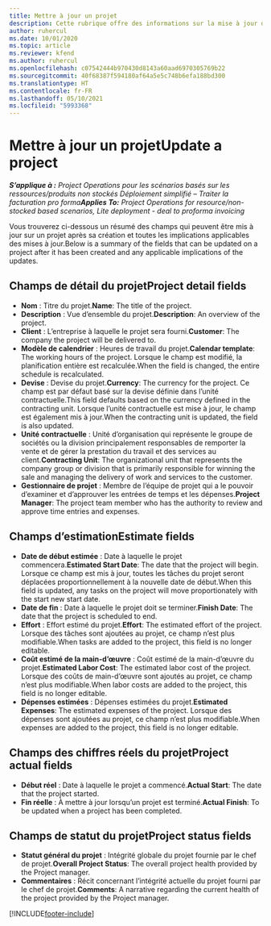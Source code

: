 ```yaml
---
title: Mettre à jour un projet
description: Cette rubrique offre des informations sur la mise à jour des projets dans Project Operations.
author: ruhercul
ms.date: 10/01/2020
ms.topic: article
ms.reviewer: kfend
ms.author: ruhercul
ms.openlocfilehash: c07542444b970430d8143a60aad6970305769b22
ms.sourcegitcommit: 40f68387f594180af64a5e5c748b6efa188bd300
ms.translationtype: HT
ms.contentlocale: fr-FR
ms.lasthandoff: 05/10/2021
ms.locfileid: "5993368"
---
```

# <a name="update-a-project"></a><span data-ttu-id="256eb-103">Mettre à jour un projet</span><span class="sxs-lookup"><span data-stu-id="256eb-103">Update a project</span></span>

<span data-ttu-id="256eb-104">_**S’applique à :** Project Operations pour les scénarios basés sur les ressources/produits non stockés Déploiement simplifié – Traiter la facturation pro forma_</span><span class="sxs-lookup"><span data-stu-id="256eb-104">_**Applies To:** Project Operations for resource/non-stocked based scenarios, Lite deployment - deal to proforma invoicing_</span></span>

<span data-ttu-id="256eb-105">Vous trouverez ci-dessous un résumé des champs qui peuvent être mis à jour sur un projet après sa création et toutes les implications applicables des mises à jour.</span><span class="sxs-lookup"><span data-stu-id="256eb-105">Below is a summary of the fields that can be updated on a project after it has been created and any applicable implications of the updates.</span></span>

## <a name="project-detail-fields"></a><span data-ttu-id="256eb-106">Champs de détail du projet</span><span class="sxs-lookup"><span data-stu-id="256eb-106">Project detail fields</span></span>

- <span data-ttu-id="256eb-107">**Nom** : Titre du projet.</span><span class="sxs-lookup"><span data-stu-id="256eb-107">**Name**: The title of the project.</span></span>
- <span data-ttu-id="256eb-108">**Description** : Vue d’ensemble du projet.</span><span class="sxs-lookup"><span data-stu-id="256eb-108">**Description**: An overview of the project.</span></span>
- <span data-ttu-id="256eb-109">**Client** : L’entreprise à laquelle le projet sera fourni.</span><span class="sxs-lookup"><span data-stu-id="256eb-109">**Customer**: The company the project will be delivered to.</span></span>
- <span data-ttu-id="256eb-110">**Modèle de calendrier** : Heures de travail du projet.</span><span class="sxs-lookup"><span data-stu-id="256eb-110">**Calendar template**: The working hours of the project.</span></span> <span data-ttu-id="256eb-111">Lorsque le champ est modifié, la planification entière est recalculée.</span><span class="sxs-lookup"><span data-stu-id="256eb-111">When the field is changed, the entire schedule is recalculated.</span></span>
- <span data-ttu-id="256eb-112">**Devise** : Devise du projet.</span><span class="sxs-lookup"><span data-stu-id="256eb-112">**Currency**: The currency for the project.</span></span> <span data-ttu-id="256eb-113">Ce champ est par défaut basé sur la devise définie dans l’unité contractuelle.</span><span class="sxs-lookup"><span data-stu-id="256eb-113">This field defaults based on the currency defined in the contracting unit.</span></span> <span data-ttu-id="256eb-114">Lorsque l’unité contractuelle est mise à jour, le champ est également mis à jour.</span><span class="sxs-lookup"><span data-stu-id="256eb-114">When the contracting unit is updated, the field is also updated.</span></span>
- <span data-ttu-id="256eb-115">**Unité contractuelle** : Unité d’organisation qui représente le groupe de sociétés ou la division principalement responsables de remporter la vente et de gérer la prestation du travail et des services au client.</span><span class="sxs-lookup"><span data-stu-id="256eb-115">**Contracting Unit**: The organizational unit that represents the company group or division that is primarily responsible for winning the sale and managing the delivery of work and services to the customer.</span></span> 
- <span data-ttu-id="256eb-116">**Gestionnaire de projet** : Membre de l’équipe de projet qui a le pouvoir d’examiner et d’approuver les entrées de temps et les dépenses.</span><span class="sxs-lookup"><span data-stu-id="256eb-116">**Project Manager**: The project team member who has the authority to review and approve time entries and expenses.</span></span>

## <a name="estimate-fields"></a><span data-ttu-id="256eb-117">Champs d’estimation</span><span class="sxs-lookup"><span data-stu-id="256eb-117">Estimate fields</span></span>

- <span data-ttu-id="256eb-118">**Date de début estimée** : Date à laquelle le projet commencera.</span><span class="sxs-lookup"><span data-stu-id="256eb-118">**Estimated Start Date**: The date that the project will begin.</span></span> <span data-ttu-id="256eb-119">Lorsque ce champ est mis à jour, toutes les tâches du projet seront déplacées proportionnellement à la nouvelle date de début.</span><span class="sxs-lookup"><span data-stu-id="256eb-119">When this field is updated, any tasks on the project will move proportionately with the start new start date.</span></span>
- <span data-ttu-id="256eb-120">**Date de fin** : Date à laquelle le projet doit se terminer.</span><span class="sxs-lookup"><span data-stu-id="256eb-120">**Finish Date**: The date that the project is scheduled to end.</span></span>
- <span data-ttu-id="256eb-121">**Effort** : Effort estimé du projet.</span><span class="sxs-lookup"><span data-stu-id="256eb-121">**Effort**: The estimated effort of the project.</span></span> <span data-ttu-id="256eb-122">Lorsque des tâches sont ajoutées au projet, ce champ n’est plus modifiable.</span><span class="sxs-lookup"><span data-stu-id="256eb-122">When tasks are added to the project, this field is no longer editable.</span></span>
- <span data-ttu-id="256eb-123">**Coût estimé de la main-d’œuvre** : Coût estimé de la main-d’œuvre du projet.</span><span class="sxs-lookup"><span data-stu-id="256eb-123">**Estimated Labor Cost**: The estimated labor cost of the project.</span></span> <span data-ttu-id="256eb-124">Lorsque des coûts de main-d’œuvre sont ajoutés au projet, ce champ n’est plus modifiable.</span><span class="sxs-lookup"><span data-stu-id="256eb-124">When labor costs are added to the project, this field is no longer editable.</span></span>
- <span data-ttu-id="256eb-125">**Dépenses estimées** : Dépenses estimées du projet.</span><span class="sxs-lookup"><span data-stu-id="256eb-125">**Estimated Expenses**: The estimated expenses of the project.</span></span> <span data-ttu-id="256eb-126">Lorsque des dépenses sont ajoutées au projet, ce champ n’est plus modifiable.</span><span class="sxs-lookup"><span data-stu-id="256eb-126">When expenses are added to the project, this field is no longer editable.</span></span>

## <a name="project-actual-fields"></a><span data-ttu-id="256eb-127">Champs des chiffres réels du projet</span><span class="sxs-lookup"><span data-stu-id="256eb-127">Project actual fields</span></span>
- <span data-ttu-id="256eb-128">**Début réel** : Date à laquelle le projet a commencé.</span><span class="sxs-lookup"><span data-stu-id="256eb-128">**Actual Start**: The date that the project started.</span></span>
- <span data-ttu-id="256eb-129">**Fin réelle** : À mettre à jour lorsqu’un projet est terminé.</span><span class="sxs-lookup"><span data-stu-id="256eb-129">**Actual Finish**: To be updated when a project has been completed.</span></span>

## <a name="project-status-fields"></a><span data-ttu-id="256eb-130">Champs de statut du projet</span><span class="sxs-lookup"><span data-stu-id="256eb-130">Project status fields</span></span>

- <span data-ttu-id="256eb-131">**Statut général du projet** : Intégrité globale du projet fournie par le chef de projet.</span><span class="sxs-lookup"><span data-stu-id="256eb-131">**Overall Project Status**: The overall project health provided by the Project manager.</span></span>
- <span data-ttu-id="256eb-132">**Commentaires** : Récit concernant l’intégrité actuelle du projet fourni par le chef de projet.</span><span class="sxs-lookup"><span data-stu-id="256eb-132">**Comments**: A narrative regarding the current health of the project provided by the Project manager.</span></span>



[!INCLUDE[footer-include](../includes/footer-banner.md)]